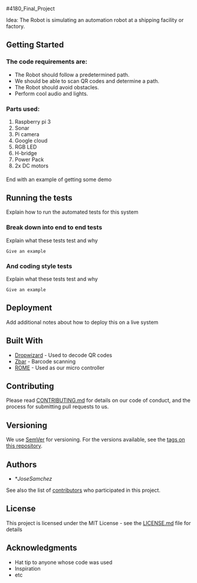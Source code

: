 #4180_Final_Project

Idea: The Robot is simulating an automation robot at a shipping facility or factory.

## Getting Started



### The code requirements are:

* The Robot should follow a predetermined path.
* We should be able to scan QR codes and determine a path.
* The Robot should avoid obstacles.
* Perform cool audio and lights. 

### Parts used:


1. Raspberry pi 3
2. Sonar
3. Pi camera
4. Google cloud
5. RGB LED
6. H-bridge
7. Power Pack
8. 2x DC motors

#### 


End with an example of getting some  demo

## Running the tests

Explain how to run the automated tests for this system

### Break down into end to end tests

Explain what these tests test and why

```
Give an example
```

### And coding style tests

Explain what these tests test and why

```
Give an example
```

## Deployment

Add additional notes about how to deploy this on a live system

## Built With

* [Dropwizard](opencv.org) - Used to decode QR codes
* [Zbar](https://pypi.org/project/zbar/) - Barcode scanning
* [ROME](https://www.raspberrypi.org/) - Used as our micro controller

## Contributing

Please read [CONTRIBUTING.md](https://gist.github.com/PurpleBooth/b24679402957c63ec426) for details on our code of conduct, and the process for submitting pull requests to us.

## Versioning

We use [SemVer](http://semver.org/) for versioning. For the versions available, see the [tags on this repository](https://github.com/your/project/tags). 

## Authors

* **JoseSamchez* 

See also the list of [contributors](https://github.com/your/project/contributors) who participated in this project.

## License

This project is licensed under the MIT License - see the [LICENSE.md](LICENSE.md) file for details

## Acknowledgments

* Hat tip to anyone whose code was used
* Inspiration
* etc
